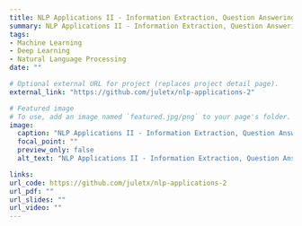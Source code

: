 ```yaml
---
title: NLP Applications II - Information Extraction, Question Answering, Recommender Systems and Conversational Systems
summary: NLP Applications II - Information Extraction, Question Answering, Recommender Systems and Conversational Systems slides, labs and project.
tags:
- Machine Learning
- Deep Learning
- Natural Language Processing
date: ""

# Optional external URL for project (replaces project detail page).
external_link: "https://github.com/juletx/nlp-applications-2"

# Featured image
# To use, add an image named `featured.jpg/png` to your page's folder. 
image:
  caption: "NLP Applications II - Information Extraction, Question Answering, Recommender Systems and Conversational Systems"
  focal_point: ""
  preview_only: false
  alt_text: "NLP Applications II - Information Extraction, Question Answering, Recommender Systems and Conversational Systems"

links:
url_code: https://github.com/juletx/nlp-applications-2
url_pdf: ""
url_slides: ""
url_video: ""
---
```

